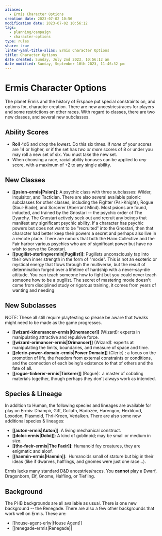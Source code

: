 ```yaml
---
aliases:
  - Ermis Character Options
creation date: 2023-07-02 10:56
modification date: 2023-07-02 10:56:12
tags:
  - planning/campaign
  - character-options
type: rules
share: true
linter-yaml-title-alias: Ermis Character Options
title: Character Options
date created: Sunday, July 2nd 2023, 10:56:12 am
date modified: Sunday, September 10th 2023, 11:46:32 pm
---
```


# Ermis Character Options

<!-- The planet Ermis and the history of Erspace put special constraints on, and options for, character creation. There are new ancestries for players to choose from, and restrictions on other ancestries. With regard to classes, there is a new class -- the Psion -- and several new subclasses, all of which are specific to the history, culture, politics, and environment of Ermis. -->

The planet Ermis and the history of Erspace put special constraints on, and options for, character creation. There are new ancestries/races for players and some restrictions on other races. With regard to classes, there are two new classes, and several new subclasses. 

## Ability Scores

- **Roll** 4d6 and drop the lowest. Do this six times.  if *none* of your scores are 14 or higher,  or if the set has *two or more* scores of 8 or under you may roll a new set of six. You must take the new set. 
- When choosing a race, racial ability bonuses can be applied to *any* score, with a maximum of +2 to any single ability.

## New Classes

-  **[[psion-ermis|Psion]]**: A psychic class with three subclasses: Wilder, Inquisitor, and Tactician. There are also several available psionic subclasses for other classes, including the Fighter (Psi-Knight), Rogue (Soul-Blade), and Sorcerer (Aberrant Mind). Most psions are found, inducted, and trained by the Gnostari -- the psychic order of The Dyarchy. The Gnostari actively seek out and recruit any beings that manifest any significant psychic ability. If a character has psychic powers but does not want to be "recruited" into the Gnostari, then that character had better keep their powers a secret and perhaps also live in a remote place. There are rumors that both the Haim Collective and the Fair harbor various psychics who are of significant power but have no wish to serve the Gnostari.
- **[[pugilist-sterlingvermin|Pugilist]]**: Pugilists unconsciously tap into their own inner strength in the form of "moxie". This is not an esoteric or mystical energy that flows through the multiverse, but the result of determination forged over a lifetime of hardship with a never-say-die attitude. You can teach someone how to fight but you could never teach someone how to be a pugilist. The secret of mastering moxie doesn't come from disciplined study or rigorous training, it comes from years of wanting and needing

## New Subclasses

NOTE: These all still require playtesting so please be aware that tweaks might need to be made as the game progresses. 

- **[[wizard-kinemancer-ermis|Kinemancer]]** (Wizard): experts in manipulating attractive and repulsive force.
- **[[wizard-orimancer-ermis|Orimancer]]** (Wizard): experts at manipulating the limits, boundaries, and measure of space and time.
- **[[cleric-power-domain-ermis|Power Domain]]** (Cleric) : a focus on the promotion of life, the freedom from external constraints or conditions, and the connection of each being's existence to that of others and the fate of all.
- **[[rogue-tinkerer-ermis|Tinkerer]]** (Rogue):  a master of cobbling materials together, though perhaps they don't always work as intended.

## Species & Lineage

In addition to Human, the following species and lineages are available for play on Ermis: Dhampir, Giff, Goliath, Hadozee, Harengon, Hexblood, Loxodon, Plasmoid, Thri-Kreen, Vedalken. There are also some new additional species & lineages:

- **[[auton-ermis|Auton]]**: A living mechanical construct. 
- **[[doloi-ermis|Doloi]]**: A kind of goblinoid; may be small or medium in size. 
- **[[the-faeir-ermis|The Faeir]]**: Humanoid fey creatures, they are enigmatic and aloof.
- **[[haemin-ermis|Haemin]]**:   Humanoids small of stature but big in their ideas (like if dwarves, halflings, and gnomes were just one race…). 

Ermis lacks many standard D&D ancestries/races. You **cannot** play a Dwarf, Dragonborn, Elf, Gnome, Halfling, or Tiefling.

## Background

The PHB backgrounds are all available as usual. There is one new background -- the Renegade. There are also a few other backgrounds that work well on Ermis. These are: 

- [[house-agent-erlw|House Agent]]
- [[renegade-ermis|Renegade]]
